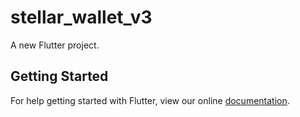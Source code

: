 # stellar_wallet_v3

A new Flutter project.

## Getting Started

For help getting started with Flutter, view our online
[documentation](https://flutter.io/).
